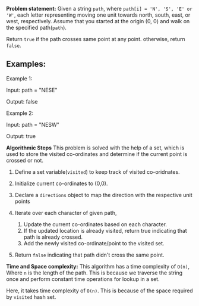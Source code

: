 **Problem statement:**
Given a string `path`, where `path[i] = 'N', 'S', 'E' or 'W'`, each letter representing moving one unit towards north, south, east, or west, respectively. Assume that you started at the origin (0, 0) and walk on the specified path(`path`).

Return `true` if the path crosses same point at any point. otherwise, return `false`.

## Examples:
Example 1:

Input: path = "NESE"

Output: false


Example 2: 

Input: path = "NESW"

Output: true


**Algorithmic Steps**
This problem is solved with the help of a set, which is used to store the visited co-ordinates and determine if the current point is crossed or not. 

1. Define a set variable(`visited`) to keep track of visited co-oridnates.
    
2. Initialize current co-ordinates to (0,0).
   
3. Declare a `directions` object to map the direction with the respective unit points
   
4. Iterate over each character of given path,
   1. Update the current co-ordinates based on each character.
   2. If the updated location is already visited, return true indicating that path is already crossed. 
   3. Add the newly visited co-ordinate/point to the visited set. 
   
5. Return `false` indicating that path didn't cross the same point.

**Time and Space complexity:**
This algorithm has a time complexity of `O(n)`, Where `n` is the length of the path. This is because we traverse the string once and perform constant time operations for lookup in a set.

Here, it takes time complexity of `O(n)`. This is because of the space required by `visited` hash set.
